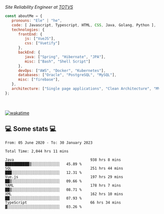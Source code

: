 <p><em>Site Reliability Engineer at <a href="https://www.totvs.com/">TOTVS</a></br>
</em></p>


```javascript
const aboutMe = {
   pronouns: "Ele" | "he",
   code: [ Javascript, Typescript, HTML, CSS, Java, Golang, Python ],
   technologies: {
      frontEnd: {
         js: ["VueJS"],
         css: ["Vuetify"]
      },
      backEnd: {
         java: ["Spring", "Hibernate", "JPA"],
         misc: ["Bash", "Shell Script"]
      },
      devOps: ["AWS", "Docker", "Kubernetes"],
      databases: ["Oracle", "PostgreSQL", "MySQL"],
      misc: ["firebase"],
   },
   architecture: ["Single page applications", "Clean Architecture", "MVC", "Microservices"],
};
```
</br></br>
[![wakatime](https://wakatime.com/badge/user/a3a8ed06-d304-4d6b-bc86-4adc418cdea7.svg)](https://wakatime.com/@a3a8ed06-d304-4d6b-bc86-4adc418cdea7)
<h2>💻 Some stats 💻</h2>

<!--START_SECTION:waka-->

```text
From: 05 June 2020 - To: 30 January 2023

Total Time: 2,044 hrs 11 mins

Java                                   938 hrs 8 mins  ███████████▒░░░░░░░░░░░░░   45.89 %
SQL                                    251 hrs 44 mins ███░░░░░░░░░░░░░░░░░░░░░░   12.31 %
Vue.js                                 197 hrs 29 mins ██▒░░░░░░░░░░░░░░░░░░░░░░   09.66 %
YAML                                   178 hrs 7 mins  ██▒░░░░░░░░░░░░░░░░░░░░░░   08.71 %
XML                                    162 hrs 10 mins ██░░░░░░░░░░░░░░░░░░░░░░░   07.93 %
TypeScript                             66 hrs 34 mins  ▓░░░░░░░░░░░░░░░░░░░░░░░░   03.26 %
```

<!--END_SECTION:waka-->

